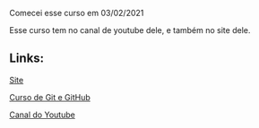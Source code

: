 Comecei esse curso em 03/02/2021

Esse curso tem no canal de youtube dele, e também no site dele.

## Links:

[Site](https://www.cursoemvideo.com)

[Curso de Git e GitHub](https://www.cursoemvideo.com/course/curso-de-git-e-github/)

[Canal do Youtube](https://www.youtube.com/user/cursosemvideo)
